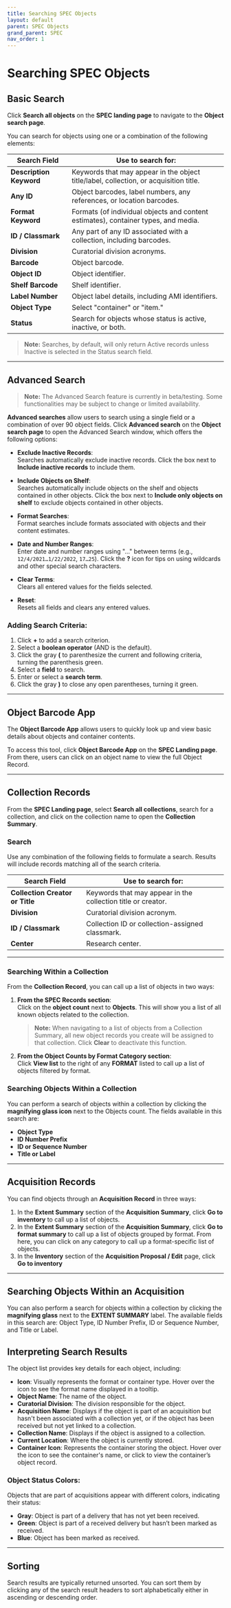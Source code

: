 ```yaml
---
title: Searching SPEC Objects
layout: default
parent: SPEC Objects
grand_parent: SPEC
nav_order: 1
---
```


# Searching SPEC Objects

## Basic Search

Click **Search all objects** on the **SPEC landing page** to navigate to the **Object search page**.

You can search for objects using one or a combination of the following elements:

| **Search Field**                    | **Use to search for:**                                                                                     |
|-------------------------------------|------------------------------------------------------------------------------------------------------------|
| **Description Keyword**             | Keywords that may appear in the object title/label, collection, or acquisition title.                       |
| **Any ID**                          | Object barcodes, label numbers, any references, or location barcodes.                                       |
| **Format Keyword**                  | Formats (of individual objects and content estimates), container types, and media.                          |
| **ID / Classmark**                  | Any part of any ID associated with a collection, including barcodes.                                        |
| **Division**                        | Curatorial division acronyms.                                                                               |
| **Barcode**                         | Object barcode.                                                                                             |
| **Object ID**                       | Object identifier.                                                                                          |
| **Shelf Barcode**                   | Shelf identifier.                                                                                           |
| **Label Number**                    | Object label details, including AMI identifiers.                                                            |
| **Object Type**                     | Select "container" or "item."                                                                               |
| **Status**                          | Search for objects whose status is active, inactive, or both.                                               |

> **Note:** Searches, by default, will only return Active records unless Inactive is selected in the Status search field.

---

## Advanced Search

> **Note:** The Advanced Search feature is currently in beta/testing. Some functionalities may be subject to change or limited availability.

**Advanced searches** allow users to search using a single field or a combination of over 90 object fields. Click **Advanced search** on the **Object search page** to open the Advanced Search window, which offers the following options:

- **Exclude Inactive Records**:  
  Searches automatically exclude inactive records. Click the box next to **Include inactive records** to include them.

- **Include Objects on Shelf**:  
  Searches automatically include objects on the shelf and objects contained in other objects. Click the box next to **Include only objects on shelf** to exclude objects contained in other objects.

- **Format Searches**:  
  Format searches include formats associated with objects and their content estimates.

- **Date and Number Ranges**:  
  Enter date and number ranges using "..." between terms (e.g., `12/4/2021…1/22/2022`, `17…25`). Click the **?** icon for tips on using wildcards and other special search characters.

- **Clear Terms**:  
  Clears all entered values for the fields selected.

- **Reset**:  
  Resets all fields and clears any entered values.

### Adding Search Criteria:
1. Click **+** to add a search criterion.
2. Select a **boolean operator** (AND is the default).
3. Click the gray **(** to parenthesize the current and following criteria, turning the parenthesis green.
4. Select a **field** to search.
5. Enter or select a **search term**.
6. Click the gray **)** to close any open parentheses, turning it green.

---

## Object Barcode App

The **Object Barcode App** allows users to quickly look up and view basic details about objects and container contents.

To access this tool, click **Object Barcode App** on the **SPEC Landing page**. From there, users can click on an object name to view the full Object Record.

---

## Collection Records

From the **SPEC Landing page**, select **Search all collections**, search for a collection, and click on the collection name to open the **Collection Summary**.

### Search
Use any combination of the following fields to formulate a search. Results will include records matching all of the search criteria.

| **Search Field**                | **Use to search for:**                                                        |
|---------------------------------|-------------------------------------------------------------------------------|
| **Collection Creator or Title** | Keywords that may appear in the collection title or creator.                  |
| **Division**                    | Curatorial division acronym.                                                  |
| **ID / Classmark**              | Collection ID or collection-assigned classmark.                               |
| **Center**                      | Research center.                                                              |

---

### Searching Within a Collection

From the **Collection Record**, you can call up a list of objects in two ways:

1. **From the SPEC Records section**:  
   Click on the **object count** next to **Objects**. This will show you a list of all known objects related to the collection.

   > **Note:** When navigating to a list of objects from a Collection Summary, all new object records you create will be assigned to that collection. Click **Clear** to deactivate this function.

2. **From the Object Counts by Format Category section**:  
   Click **View list** to the right of any **FORMAT** listed to call up a list of objects filtered by format.

### Searching Objects Within a Collection

You can perform a search of objects within a collection by clicking the **magnifying glass icon** next to the Objects count. The fields available in this search are:

- **Object Type**
- **ID Number Prefix**
- **ID or Sequence Number**
- **Title or Label**

---

## Acquisition Records

You can find objects through an **Acquisition Record** in three ways:

1. In the **Extent Summary** section of the **Acquisition Summary**, click **Go to inventory** to call up a list of objects.
2. In the **Extent Summary** section of the **Acquisition Summary**, click **Go to format summary** to call up a list of objects grouped by format. From here, you can click on any category to call up a format-specific list of objects.
3. In the **Inventory** section of the **Acquisition Proposal / Edit** page, click **Go to inventory**

---

## Searching Objects Within an Acquisition

You can also perform a search for objects within a collection by clicking the **magnifying glass** next to the **EXTENT SUMMARY** label. The available fields in this search are: Object Type, ID Number Prefix, ID or Sequence Number, and Title or Label.

## Interpreting Search Results

The object list provides key details for each object, including:
- **Icon**: Visually represents the format or container type. Hover over the icon to see the format name displayed in a tooltip.
- **Object Name**: The name of the object.
- **Curatorial Division**: The division responsible for the object.
- **Acquisition Name**: Displays if the object is part of an acquisition but hasn't been associated with a collection yet, or if the object has been received but not yet linked to a collection.
- **Collection Name**: Displays if the object is assigned to a collection.
- **Current Location**: Where the object is currently stored.
- **Container Icon**: Represents the container storing the object. Hover over the icon to see the container's name, or click to view the container’s object record.

### Object Status Colors:
Objects that are part of acquisitions appear with different colors, indicating their status:
- **Gray**: Object is part of a delivery that has not yet been received.
- **Green**: Object is part of a received delivery but hasn’t been marked as received.
- **Blue**: Object has been marked as received.

---

## Sorting

Search results are typically returned unsorted. You can sort them by clicking any of the search result headers to sort alphabetically either in ascending or descending order.